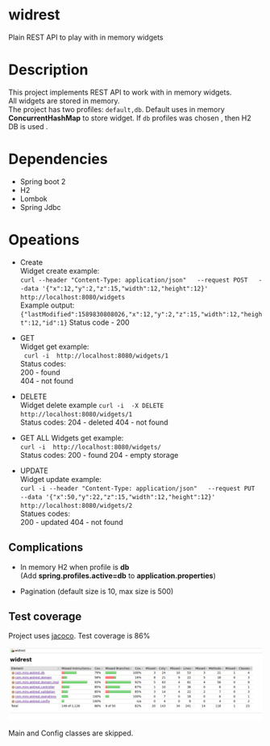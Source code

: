 # widrest
Plain REST API to play with in memory widgets 

# Description

This project implements REST API to work with in memory widgets.  
All widgets are stored in memory.  
The project has two profiles: `default,db`. Default uses in memory **ConcurrentHashMap** to store widget.
If `db` profiles was chosen , then H2 DB is used .

# Dependencies

- Spring boot 2
- H2
- Lombok
- Spring Jdbc

# Opeations

- Create  
    Widget create example:   
    `curl --header "Content-Type: application/json"   --request POST   --data '{"x":12,"y":2,"z":15,"width":12,"height":12}'   http://localhost:8080/widgets`  
    Example output:  
    `{"lastModified":1589830808026,"x":12,"y":2,"z":15,"width":12,"height":12,"id":1}`
    Status code - 200

- GET  
    Widget get example:  
    ` curl -i  http://localhost:8080/widgets/1`  
    Status codes:  
            200 - found  
            404 - not found
- DELETE  
    Widget delete example
    `curl -i  -X DELETE http://localhost:8080/widgets/1`  
    Status codes:
            204 - deleted
            404 - not found
- GET ALL
    Widgets get example:  
    `curl -i  http://localhost:8080/widgets/`  
    Status codes:
            200 - found
            204 - empty storage
- UPDATE  
    Widget update example:  
    `curl -i --header "Content-Type: application/json"   --request PUT   --data '{"x":50,"y":22,"z":15,"width":12,"height":12}'   http://localhost:8080/widgets/2`  
    Statues codes:  
            200 - updated
            404 - not found

## Complications 

- In memory H2 when profile is **db**  
        (Add **spring.profiles.active=db** to **application.properties**)

- Pagination (default size is 10, max size is 500)


## Test coverage

Project uses [jacoco](https://www.eclemma.org/jacoco/). Test coverage is 86%

![jacoco](https://github.com/strogiyotec/widrest/blob/master/img/jacoco.png)

Main and Config classes are skipped.